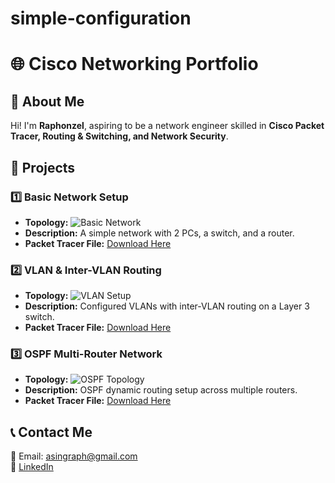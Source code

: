 # simple-configuration
# 🌐 Cisco Networking Portfolio

## 🚀 About Me
Hi! I'm **Raphonzel**, aspiring to be a network engineer skilled in **Cisco Packet Tracer, Routing & Switching, and Network Security**.

## 📌 Projects
### 1️⃣ Basic Network Setup
- **Topology:** ![Basic Network](basic_network.png)
- **Description:** A simple network with 2 PCs, a switch, and a router.
- **Packet Tracer File:** [Download Here](basic_network.pkt)

### 2️⃣ VLAN & Inter-VLAN Routing
- **Topology:** ![VLAN Setup](vlan_network.png)
- **Description:** Configured VLANs with inter-VLAN routing on a Layer 3 switch.
- **Packet Tracer File:** [Download Here](vlan_network.pkt)

### 3️⃣ OSPF Multi-Router Network
- **Topology:** ![OSPF Topology](ospf_network.png)
- **Description:** OSPF dynamic routing setup across multiple routers.
- **Packet Tracer File:** [Download Here](ospf_network.pkt)

## 📞 Contact Me
📧 Email: asingraph@gmail.com  
🔗 [LinkedIn](https://www.linkedin.com/in/raphonzel-a-520b83137/)

